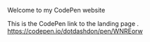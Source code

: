Welcome to my CodePen website


This is the CodePen link to the landing page .
https://codepen.io/dotdashdon/pen/WNREorw
